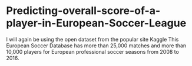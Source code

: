 # Predicting-overall-score-of-a-player-in-European-Soccer-League
I will again be using the open dataset from the popular site Kaggle  This European Soccer Database has more than 25,000 matches and more than 10,000 players for European professional soccer seasons from 2008 to 2016.
